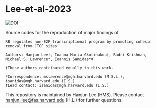 # Lee-et-al-2023

[![DOI](https://zenodo.org/badge/DOI/10.5281/zenodo.10062483.svg)](https://doi.org/10.5281/zenodo.10062483)

Source codes for the reproduction of major findings of

````
RB regulates non-E2F transcriptional program by promoting cohesin removal from CTCF sites

Authors: Hanjun Lee†, Ioanna-Maria Gkotinakou†, Badri Krishnan, Michael S. Lawrence*, Ioannis Sanidas*‡

†These authors contributed equally to this work.

*Correspondence: mslawrence@mgh.harvard.edu (M.S.L.), isanidas@mgh.harvard.edu (I.S.)
‡Lead contact: isanidas@mgh.harvard.edu (I.S.)
````

This repository is maintained by Hanjun Lee (HMS).
Please contact hanjun_lee@fas.harvard.edu (H.L.) for further questions.
